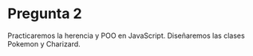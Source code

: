 # Pregunta 2

Practicaremos la herencia y POO en JavaScript. Diseñaremos las clases Pokemon y Charizard.




